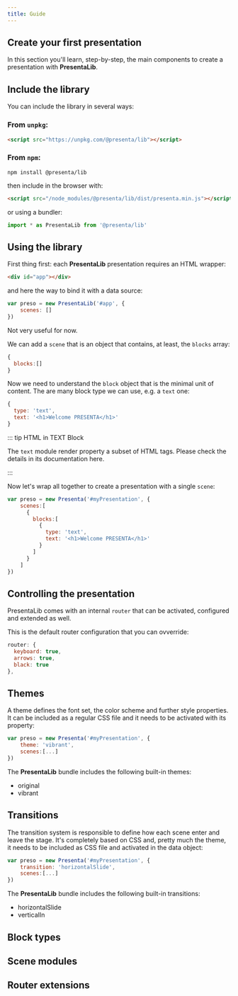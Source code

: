 ```yaml
---
title: Guide
---
```


## Create your first presentation

In this section you'll learn, step-by-step, the main components to create a presentation with **PresentaLib**.

## Include the library

You can include the library in several ways: 

### From `unpkg`:

```html
<script src="https://unpkg.com/@presenta/lib"></script>
```

### From `npm`:

```shell
npm install @presenta/lib
```

then include in the browser with:

```html
<script src="/node_modules/@presenta/lib/dist/presenta.min.js"></script>
```

or using a bundler:

```js
import * as PresentaLib from '@presenta/lib'
```



## Using the library

First thing first: each **PresentaLib** presentation requires an HTML wrapper:

```html
<div id="app"></div>
```

and here the way to bind it with a data source: 

```js
var preso = new PresentaLib('#app', {
    scenes: []
})
```

Not very useful for now. 

We can add a `scene` that is an object that contains, at least, the `blocks` array:

```js
{
  blocks:[]
}
```

Now we need to understand the `block` object that is the minimal unit of content. The are many block type we can use, e.g. a `text` one:

```js
{
  type: 'text',
  text: '<h1>Welcome PRESENTA</h1>'
}
```

::: tip HTML in TEXT Block

The `text` module render property a subset of HTML tags. Please check the details in its documentation here.

:::

Now let's wrap all together to create a presentation with a single `scene`:

```js
var preso = new Presenta('#myPresentation', {
    scenes:[
      {
        blocks:[
          {
            type: 'text',
            text: '<h1>Welcome PRESENTA</h1>'
          }
        ]
      }
    ]
})
```

## Controlling the presentation

PresentaLib comes with an internal `router` that can be activated, configured and extended as well.

This is the default router configuration that you can ovverride:

```js
router: {
  keyboard: true,
  arrows: true,
  black: true
},
```





## Themes

A theme defines the font set, the color scheme and further style properties. It can be included as a regular CSS file and it needs to be activated with its property:

```javascript
var preso = new Presenta('#myPresentation', {
  	theme: 'vibrant',
    scenes:[...]
})
```

The **PresentaLib** bundle includes the following built-in themes:

- original
- vibrant

## Transitions

The transition system is responsible to define how each scene enter and leave the stage. It's completely based on CSS and, pretty much the theme, it needs to be included as CSS file and activated in the data object:

```javascript
var preso = new Presenta('#myPresentation', {
  	transition: 'horizontalSlide',
    scenes:[...]
})
```

The **PresentaLib** bundle includes the following built-in transitions:

- horizontalSlide
- verticalIn

## Block types

## Scene modules

## Router extensions



